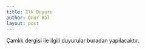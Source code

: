 ```yaml
---
title: İlk Duyuru
author: Onur Bal
layout: post
---
```


Çamlık dergisi ile ilgili duyurular buradan yapılacaktır.
